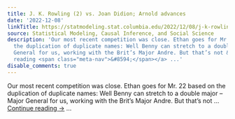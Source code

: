 ```yaml
---
title: J. K. Rowling (2) vs. Joan Didion; Arnold advances
date: '2022-12-08'
linkTitle: https://statmodeling.stat.columbia.edu/2022/12/08/j-k-rowling-2-vs-joan-didion-arnold-advances/
source: Statistical Modeling, Causal Inference, and Social Science
description: 'Our most recent competition was close. Ethan goes for Mr. 22 based on
  the duplication of duplicate names: Well Benny can stretch to a double major – Major
  General for us, working with the Brit’s Major Andre. But that’s not &#8230; <a href="https://statmodeling.stat.columbia.edu/2022/12/08/j-k-rowling-2-vs-joan-didion-arnold-advances/">Continue
  reading <span class="meta-nav">&#8594;</span></a> ...'
disable_comments: true
---
```

Our most recent competition was close. Ethan goes for Mr. 22 based on the duplication of duplicate names: Well Benny can stretch to a double major – Major General for us, working with the Brit’s Major Andre. But that’s not &#8230; <a href="https://statmodeling.stat.columbia.edu/2022/12/08/j-k-rowling-2-vs-joan-didion-arnold-advances/">Continue reading <span class="meta-nav">&#8594;</span></a> ...